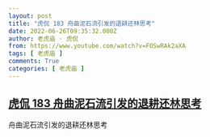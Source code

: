 ```yaml
---
layout: post
title: "虎侃 183 舟曲泥石流引发的退耕还林思考"
date: 2022-06-26T09:35:32.000Z
author: 老虎庙 · 虎侃
from: https://www.youtube.com/watch?v=FOSwRAk2aXA
tags: [ 老虎庙 ]
comments: True
categories: [ 老虎庙 ]
---
```

<!--1656236132000-->
[虎侃 183 舟曲泥石流引发的退耕还林思考](https://www.youtube.com/watch?v=FOSwRAk2aXA)
------

<div>
舟曲泥石流引发的退耕还林思考
</div>
